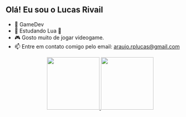 ## Olá! Eu sou o Lucas Rivail
- :telescope: GameDev
- :seedling: Estudando Lua 🌙
- :video_game: Gosto muito de jogar videogame.
- :mailbox: Entre em contato comigo pelo email: araujo.rplucas@gmail.com

<div align="center">
  <a href="https://github.com/HYZIN-1">
  <img height="140em" src="https://github.com/HYZIN-1?tab=repositories"/>
  <img height="140em" src="https://github-readme-stats.vercel.app/api/top-langs/?username=hyzin-1&layout=compact&langs_count=7&theme=dark"/>
</div> 
 
  
</div>
  
  ##
  
